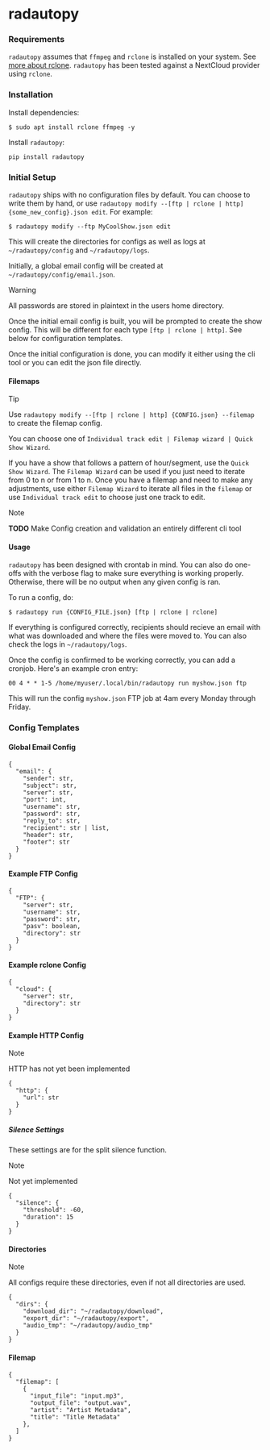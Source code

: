 # radautopy

### Requirements

`radautopy` assumes that `ffmpeg` and `rclone` is installed on your system. See [more about rclone](https://rclone.org/). `radautopy` has been tested against a NextCloud provider using `rclone`.

### Installation

Install dependencies:

```
$ sudo apt install rclone ffmpeg -y
```

Install `radautopy`:

`pip install radautopy`


### Initial Setup

`radautopy` ships with no configuration files by default. You can choose to write them by hand, or use `radautopy modify --[ftp | rclone | http] {some_new_config}.json edit`. For example:

`$ radautopy modify --ftp MyCoolShow.json edit`

This will create the directories for configs as well as logs at `~/radautopy/config` and `~/radautopy/logs`.

Initially, a global email config will be created at `~/radautopy/config/email.json`. 

> [!WARNING]  
> All passwords are stored in plaintext in the users home directory.

Once the initial email config is built, you will be prompted to create the show config. This will be different for each type `[ftp | rclone | http]`. See below for configuration templates.

Once the initial configuration is done, you can modify it either using the cli tool or you can edit the json file directly.

#### Filemaps

> [!TIP]
> Use `radautopy modify --[ftp | rclone | http] {CONFIG.json} --filemap` to create the filemap config.

You can choose one of `Individual track edit | Filemap wizard | Quick Show Wizard`.

If you have a show that follows a pattern of hour/segment, use the `Quick Show Wizard`. The `Filemap Wizard` can be used if you just need to iterate from 0 to n or from 1 to n. Once you have a filemap and need to make any adjustments, use either `Filemap Wizard` to iterate all files in the `filemap` or use `Individual track edit` to choose just one track to edit.

> [!NOTE]
> **TODO**
> Make Config creation and validation an entirely different cli tool

#### Usage

`radautopy` has been designed with crontab in mind. You can also do one-offs with the verbose flag to make sure everything is working properly. Otherwise, there will be no output when any given config is ran.

To run a config, do:

```
$ radautopy run {CONFIG_FILE.json} [ftp | rclone | rclone]
```

If everything is configured correctly, recipients should recieve an email with what was downloaded and where the files were moved to. You can also check the logs in `~/radautopy/logs`.

Once the config is confirmed to be working correctly, you can add a cronjob. Here's an example cron entry:

```
00 4 * * 1-5 /home/myuser/.local/bin/radautopy run myshow.json ftp
```

This will run the config `myshow.json` FTP job at 4am every Monday through Friday.

### Config Templates

#### Global Email Config

```
{
  "email": {
    "sender": str,
    "subject": str,
    "server": str,
    "port": int,
    "username": str,
    "password": str,
    "reply_to": str,
    "recipient": str | list,
    "header": str,
    "footer": str
  }
}
```

#### Example FTP Config

```
{
  "FTP": {
    "server": str,
    "username": str,
    "password": str,
    "pasv": boolean,
    "directory": str
  }
}
```

#### Example rclone Config

```
{
  "cloud": {
    "server": str,
    "directory": str
  }
}
```


#### Example HTTP Config

> [!NOTE]
> HTTP has not yet been implemented

```
{
  "http": {
    "url": str
  }
}
```

##### Silence Settings

These settings are for the split silence function.

> [!NOTE]
> Not yet implemented

```
{
  "silence": {
    "threshold": -60,
    "duration": 15
  }
}
```


#### Directories

> [!NOTE]
> All configs require these directories, even if not all directories are used.

```
{
  "dirs": {
    "download_dir": "~/radautopy/download",
    "export_dir": "~/radautopy/export",
    "audio_tmp": "~/radautopy/audio_tmp"
  }
}
```

#### Filemap

```
{
  "filemap": [
    {
      "input_file": "input.mp3",
      "output_file": "output.wav",
      "artist": "Artist Metadata",
      "title": "Title Metadata"
    },
  ]
}
```

